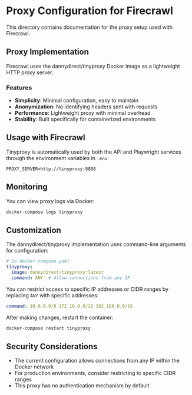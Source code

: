 # Proxy Configuration for Firecrawl

This directory contains documentation for the proxy setup used with Firecrawl.

## Proxy Implementation

Firecrawl uses the dannydirect/tinyproxy Docker image as a lightweight HTTP proxy server.

### Features

- **Simplicity**: Minimal configuration, easy to maintain
- **Anonymization**: No identifying headers sent with requests
- **Performance**: Lightweight proxy with minimal overhead
- **Stability**: Built specifically for containerized environments

## Usage with Firecrawl

Tinyproxy is automatically used by both the API and Playwright services through the environment variables in `.env`:

```
PROXY_SERVER=http://tinyproxy:8888
```

## Monitoring

You can view proxy logs via Docker:

```bash
docker-compose logs tinyproxy
```

## Customization

The dannydirect/tinyproxy implementation uses command-line arguments for configuration:

```yaml
# In docker-compose.yaml
tinyproxy:
  image: dannydirect/tinyproxy:latest
  command: ANY  # Allow connections from any IP
```

You can restrict access to specific IP addresses or CIDR ranges by replacing `ANY` with specific addresses:

```yaml
command: 10.0.0.0/8 172.16.0.0/12 192.168.0.0/16
```

After making changes, restart the container:

```bash
docker-compose restart tinyproxy
```

## Security Considerations

- The current configuration allows connections from any IP within the Docker network
- For production environments, consider restricting to specific CIDR ranges
- This proxy has no authentication mechanism by default
